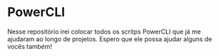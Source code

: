 # PowerCLI
Nesse repositório irei colocar todos os scritps PowerCLI que já me ajudaram ao longo de projetos. Espero que ele possa ajudar alguns de vocês também!
